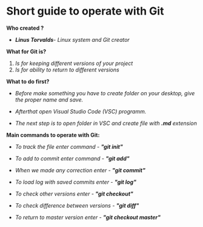 # Short guide to operate with Git

**Who created ?**

* ***Linus Torvalds***- *Linux system and Git creator*

**What for Git is?**

1. *Is for keeping different versions of your project*
2. *Is for ability to return to different versions*

**What to do first?**

* *Before make something you have to create folder on your desktop, give the proper name and save.*
* *Afterthat open Visual Studio Code (VSC) programm.*

* *The next step is to open folder in VSC and create file with **.md** extension*

**Main commands to operate with Git:**

* *To track the file enter command - **"git init"***

* *To add to commit enter command - **"git add"***

* *When we made any correction enter - **"git commit"***

* *To load log with saved commits enter - **"git log"***

* *To check other versions enter - **"git checkout"***

* *To check difference between versions - **"git diff"***

* *To return to master version enter - **"git checkout master"***

